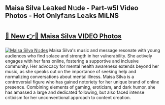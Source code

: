 ## Maisa Silva Le𝚊ked N𝚞de - Part-w5l Video Photos - Hot Onlyf𝚊ns Le𝚊ks MiLNS

# <h2><a href="http://ac4662.deff.icu/?id=Maisa+Silva">🔗 New 👉🔴 Maisa Silva VIDEO Photos</a></h2>

[![Maisa Silva N𝚞des](https://i.imgur.com/rIISA9y.gif)](http://ac4662.deff.icu/?id=Maisa+Silva)
Maisa Silva's music and message resonate with young audiences who find solace and strength in her vulnerability. She actively engages with her fans online, fostering a supportive and inclusive community. Her advocacy for mental health awareness extends beyond her music, as she speaks out on the importance of seeking help and normalizing conversations about mental illness. Maisa Silva is a controversial figure who has gained notoriety for her unique brand of online presence. Combining elements of gaming, eroticism, and dark humor, she has amassed a large and dedicated following, but also faced intense criticism for her unconventional approach to content creation.
